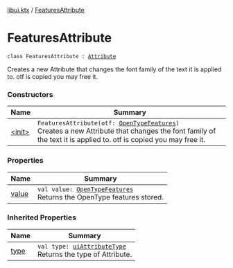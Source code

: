 [libui.ktx](../index.md) / [FeaturesAttribute](./index.md)

# FeaturesAttribute

`class FeaturesAttribute : `[`Attribute`](../-attribute/index.md)

Creates a new Attribute that changes the font family of the text it is applied to.
otf is copied you may free it.

### Constructors

| Name | Summary |
|---|---|
| [&lt;init&gt;](-init-.md) | `FeaturesAttribute(otf: `[`OpenTypeFeatures`](../-open-type-features/index.md)`)`<br>Creates a new Attribute that changes the font family of the text it is applied to. otf is copied you may free it. |

### Properties

| Name | Summary |
|---|---|
| [value](value.md) | `val value: `[`OpenTypeFeatures`](../-open-type-features/index.md)<br>Returns the OpenType features stored. |

### Inherited Properties

| Name | Summary |
|---|---|
| [type](../-attribute/type.md) | `val type: `[`uiAttributeType`](../../libui/ui-attribute-type.md)<br>Returns the type of Attribute. |
